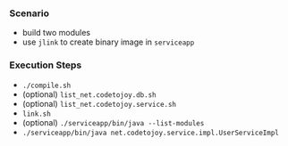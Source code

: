 
### Scenario

* build two modules
* use `jlink` to create binary image in `serviceapp`

### Execution Steps

* `./compile.sh`
* (optional) `list_net.codetojoy.db.sh`
* (optional) `list_net.codetojoy.service.sh`
* `link.sh`
* (optional) `./serviceapp/bin/java --list-modules`
* `./serviceapp/bin/java net.codetojoy.service.impl.UserServiceImpl`
